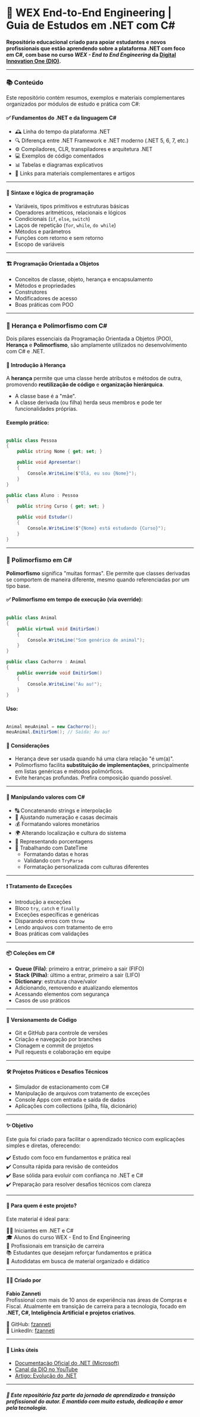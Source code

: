 # 🧠 WEX End-to-End Engineering | Guia de Estudos em .NET com C#

**Repositório educacional criado para apoiar estudantes e novos profissionais que estão aprendendo sobre a plataforma .NET com foco em C#, com base no curso _WEX - End to End Engineering_ da [Digital Innovation One (DIO)](https://www.dio.me).**

---

### 📚 Conteúdo

Este repositório contém resumos, exemplos e materiais complementares organizados por módulos de estudo e prática com C#:

#### ✅ Fundamentos do .NET e da linguagem C#

- 🕰️ Linha do tempo da plataforma .NET
- 🔍 Diferença entre .NET Framework e .NET moderno (.NET 5, 6, 7, etc.)
- ⚙️ Compiladores, CLR, transpiladores e arquitetura .NET
- 💻 Exemplos de código comentados
- 📊 Tabelas e diagramas explicativos
- 🔗 Links para materiais complementares e artigos

---

#### 🧪 Sintaxe e lógica de programação

- Variáveis, tipos primitivos e estruturas básicas
- Operadores aritméticos, relacionais e lógicos
- Condicionais (`if`, `else`, `switch`)
- Laços de repetição (`for`, `while`, `do while`)
- Métodos e parâmetros
- Funções com retorno e sem retorno
- Escopo de variáveis

---

#### 🏗️ Programação Orientada a Objetos

- Conceitos de classe, objeto, herança e encapsulamento
- Métodos e propriedades
- Construtores
- Modificadores de acesso
- Boas práticas com POO

---

### 🧬 Herança e Polimorfismo com C#

Dois pilares essenciais da Programação Orientada a Objetos (POO), **Herança** e **Polimorfismo**, são amplamente utilizados no desenvolvimento com C# e .NET.

#### 👣 Introdução à Herança

A **herança** permite que uma classe herde atributos e métodos de outra, promovendo **reutilização de código** e **organização hierárquica**.

- A classe base é a "mãe".
- A classe derivada (ou filha) herda seus membros e pode ter funcionalidades próprias.

#### Exemplo prático:

```csharp

public class Pessoa
{
    public string Nome { get; set; }

    public void Apresentar()
    {
        Console.WriteLine($"Olá, eu sou {Nome}");
    }
}

public class Aluno : Pessoa
{
    public string Curso { get; set; }

    public void Estudar()
    {
        Console.WriteLine($"{Nome} está estudando {Curso}");
    }
}

```

---

### 🔄 Polimorfismo em C\#

**Polimorfismo** significa "muitas formas". Ele permite que classes derivadas se comportem de maneira diferente, mesmo quando referenciadas por um tipo base.

#### ✅ Polimorfismo em tempo de execução (via override):

```csharp

public class Animal
{
    public virtual void EmitirSom()
    {
        Console.WriteLine("Som genérico de animal");
    }
}

public class Cachorro : Animal
{
    public override void EmitirSom()
    {
        Console.WriteLine("Au au!");
    }
}

```

#### Uso:

```csharp

Animal meuAnimal = new Cachorro();
meuAnimal.EmitirSom(); // Saída: Au au!

```

#### 📌 Considerações

* Herança deve ser usada quando há uma clara relação "é um(a)".
* Polimorfismo facilita **substituição de implementações**, principalmente em listas genéricas e métodos polimórficos.
* Evite heranças profundas. Prefira composição quando possível.

---

#### 📌 Manipulando valores com C#

- 🔠 Concatenando strings e interpolação
- 🔢 Ajustando numeração e casas decimais
- 💰 Formatando valores monetários
- 🌍 Alterando localização e cultura do sistema
- 🧮 Representando porcentagens
- 📅 Trabalhando com DateTime
  - Formatando datas e horas
  - Validando com `TryParse`
  - Formatação personalizada com culturas diferentes

---

#### ❗ Tratamento de Exceções

- Introdução a exceções
- Bloco `try`, `catch` e `finally`
- Exceções específicas e genéricas
- Disparando erros com `throw`
- Lendo arquivos com tratamento de erro
- Boas práticas com validações

---

#### 📦 Coleções em C#

- **Queue (Fila)**: primeiro a entrar, primeiro a sair (FIFO)
- **Stack (Pilha)**: último a entrar, primeiro a sair (LIFO)
- **Dictionary**: estrutura chave/valor
- Adicionando, removendo e atualizando elementos
- Acessando elementos com segurança
- Casos de uso práticos

---

#### 🧾 Versionamento de Código

- Git e GitHub para controle de versões
- Criação e navegação por branches
- Clonagem e commit de projetos
- Pull requests e colaboração em equipe

---

#### 🛠️ Projetos Práticos e Desafios Técnicos

- Simulador de estacionamento com C#
- Manipulação de arquivos com tratamento de exceções
- Console Apps com entrada e saída de dados
- Aplicações com collections (pilha, fila, dicionário)

---

#### ✨ Objetivo

Este guia foi criado para facilitar o aprendizado técnico com explicações simples e diretas, oferecendo:

✔️ Estudo com foco em fundamentos e prática real  
✔️ Consulta rápida para revisão de conteúdos  
✔️ Base sólida para evoluir com confiança no .NET e C#  
✔️ Preparação para resolver desafios técnicos com clareza  

---

#### 🚀 Para quem é este projeto?

Este material é ideal para:

🧑‍💻 Iniciantes em .NET e C#  
🎓 Alunos do curso WEX - End to End Engineering  
🔁 Profissionais em transição de carreira  
📚 Estudantes que desejam reforçar fundamentos e prática  
🧠 Autodidatas em busca de material organizado e didático   

---

#### 👨‍💻 Criado por

**Fabio Zanneti**  
Profissional com mais de 10 anos de experiência nas áreas de Compras e Fiscal. Atualmente em transição de carreira para a tecnologia, focado em **.NET, C#, Inteligência Artificial e projetos criativos**.

🔗 GitHub: [fzanneti](https://github.com/fzanneti)  
🎯 LinkedIn: [fzanneti](https://www.linkedin.com/in/fzanneti)

---

#### 🔗 Links úteis

- [Documentação Oficial do .NET (Microsoft)](https://learn.microsoft.com/dotnet)
- [Canal da DIO no YouTube](https://www.youtube.com/@dio)
- [Artigo: Evolução do .NET](https://learn.microsoft.com/dotnet/fundamentals/history)

---

##### 📌 Este repositório faz parte da jornada de aprendizado e transição profissional do autor. É mantido com muito estudo, dedicação e amor pela tecnologia.